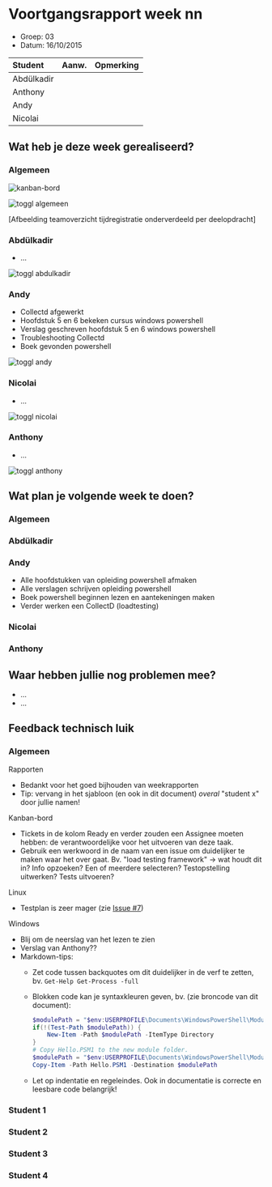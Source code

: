 # Voortgangsrapport week nn

* Groep: 03
* Datum: 16/10/2015

| Student  | Aanw. | Opmerking |
| :---     | :---  | :---      |
| Abdülkadir |       |           |
| Anthony |       |           |
| Andy |       |           |
| Nicolai |       |           |

## Wat heb je deze week gerealiseerd?

### Algemeen

![kanban-bord](https://github.com/HoGentTIN/ops3-g03/blob/master/weekrapport/image/week4_kanban.PNG)

![toggl algemeen](https://github.com/HoGentTIN/ops3-g03/blob/master/weekrapport/image/week4_toggl_algemeen.PNG)

[Afbeelding teamoverzicht tijdregistratie onderverdeeld per deelopdracht]

### Abdülkadir

* ...

![toggl abdulkadir](https://github.com/HoGentTIN/ops3-g03/blob/master/weekrapport/image/week4_toggl_abdulkadir.PNG)

### Andy

* Collectd afgewerkt
* Hoofdstuk 5 en 6 bekeken cursus windows powershell
* Verslag geschreven hoofdstuk 5 en 6 windows powershell
* Troubleshooting Collectd
* Boek gevonden powershell

![toggl andy](https://github.com/HoGentTIN/ops3-g03/blob/master/weekrapport/image/week4_toggl_andy.PNG)

### Nicolai

* ...

![toggl nicolai](https://github.com/HoGentTIN/ops3-g03/blob/master/weekrapport/image/week4_toggl_nicolai.PNG)

### Anthony

* ...

![toggl anthony](https://github.com/HoGentTIN/ops3-g03/blob/master/weekrapport/image/week4_toggl_anthony.PNG)

## Wat plan je volgende week te doen?

### Algemeen
### Abdülkadir
### Andy
* Alle hoofdstukken van opleiding powershell afmaken
* Alle verslagen schrijven opleiding powershell
* Boek powershell beginnen lezen en aantekeningen maken
* Verder werken een CollectD (loadtesting)
### Nicolai
### Anthony

## Waar hebben jullie nog problemen mee?

* ...
* ...

## Feedback technisch luik

### Algemeen

Rapporten

* Bedankt voor het goed bijhouden van weekrapporten
* Tip: vervang in het sjabloon (en ook in dit document) *overal* "student x" door jullie namen!

Kanban-bord

* Tickets in de kolom Ready en verder zouden een Assignee moeten hebben: de verantwoordelijke voor het uitvoeren van deze taak.
* Gebruik een werkwoord in de naam van een issue om duidelijker te maken waar het over gaat. Bv. "load testing framework" -> wat houdt dit in? Info opzoeken? Een of meerdere selecteren? Testopstelling uitwerken? Tests uitvoeren?

Linux

* Testplan is zeer mager (zie [Issue #7](https://huboard.com/HoGentTIN/ops3-g03/#/issues/109443126))

Windows

* Blij om de neerslag van het lezen te zien
* Verslag van Anthony??
* Markdown-tips:
    * Zet code tussen backquotes om dit duidelijker in de verf te zetten, bv. `Get-Help Get-Process -full`
    * Blokken code kan je syntaxkleuren geven, bv. (zie broncode van dit document):

        ```PowerShell
        $modulePath = "$env:USERPROFILE\Documents\WindowsPowerShell\Modules\Hello"
        if(!(Test-Path $modulePath)) {
            New-Item -Path $modulePath -ItemType Directory
        }
        # Copy Hello.PSM1 to the new module folder.
        $modulePath = "$env:USERPROFILE\Documents\WindowsPowerShell\Modules\Hello"
        Copy-Item -Path Hello.PSM1 -Destination $modulePath
        ```
    * Let op indentatie en regeleindes. Ook in documentatie is correcte en leesbare code belangrijk!

### Student 1
### Student 2
### Student 3
### Student 4

